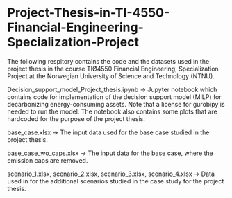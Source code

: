 # Project-Thesis-in-TI-4550-Financial-Engineering-Specialization-Project
The following respitory contains the code and the datasets used in the project thesis in the course TIØ4550 Financial Engineering, Specialization Project at the Norwegian University of Science and Technology (NTNU).

Decision_support_model_Project_thesis.ipynb -> Jupyter notebook which contains code for implementation of the decision support model (MILP) for decarbonizing energy-consuming assets. Note that a license for gurobipy is needed to run the model. The notebook also contains some plots that are hardcoded for the purpose of the project thesis.

base_case.xlsx -> The input data used for the base case studied in the project thesis.

base_case_wo_caps.xlsx -> The input data for the base case, where the emission caps are removed.

scenario_1.xlsx, scenario_2.xlsx, scenario_3.xlsx, scenario_4.xlsx -> Data used in for the additional scenarios studied in the case study for the project thesis.
